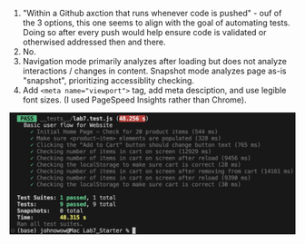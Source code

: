 1. "Within a Github axction that runs whenever code is pushed" - ouf of the 3 options, this one seems to align with the goal of automating tests. Doing so after every push would help ensure code is validated or otherwised addressed then and there. 
2. No. 
3. Navigation mode primarily analyzes after loading but does not analyze interactions / changes in content. Snapshot mode analyzes page as-is "snapshot", prioritizing accessiblity checking. 
4. Add `<meta name="viewport">` tag, add meta desciption, and use legible font sizes. (I used PageSpeed Insights rather than Chrome). 

![Test Results](./assets/lab7-testresults.jpg)
